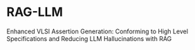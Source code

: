 # RAG-LLM
Enhanced VLSI Assertion Generation: Conforming to High Level Specifications and Reducing LLM Hallucinations with RAG
